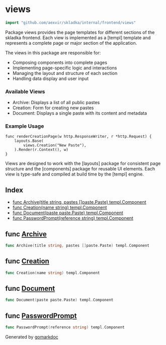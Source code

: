 <!-- Code generated by gomarkdoc. DO NOT EDIT -->

# views

```go
import "github.com/aexvir/skladka/internal/frontend/views"
```

Package views provides the page templates for different sections of the skladka frontend. Each view is implemented as a \[templ\] template and represents a complete page or major section of the application.

The views in this package are responsible for:

- Composing components into complete pages
- Implementing page\-specific logic and interactions
- Managing the layout and structure of each section
- Handling data display and user input

### Available Views

- Archive: Displays a list of all public pastes
- Creation: Form for creating new pastes
- Document: Displays a single paste with its content and metadata

### Example Usage

```
func renderCreationPage(w http.ResponseWriter, r *http.Request) {
	layouts.Base(
		views.Creation("New Paste"),
	).Render(r.Context(), w)
}
```

Views are designed to work with the \[layouts\] package for consistent page structure and the \[components\] package for reusable UI elements. Each view is type\-safe and compiled at build time by the \[templ\] engine.

## Index

- [func Archive\(title string, pastes \[\]paste.Paste\) templ.Component](<#Archive>)
- [func Creation\(name string\) templ.Component](<#Creation>)
- [func Document\(paste paste.Paste\) templ.Component](<#Document>)
- [func PasswordPrompt\(reference string\) templ.Component](<#PasswordPrompt>)


<a name="Archive"></a>
## func [Archive](<https://github.com/aexvir/skladka/blob/master/internal/frontend/views/archive_templ.go#L15>)

```go
func Archive(title string, pastes []paste.Paste) templ.Component
```



<a name="Creation"></a>
## func [Creation](<https://github.com/aexvir/skladka/blob/master/internal/frontend/views/creation_templ.go#L12>)

```go
func Creation(name string) templ.Component
```



<a name="Document"></a>
## func [Document](<https://github.com/aexvir/skladka/blob/master/internal/frontend/views/document_templ.go#L15>)

```go
func Document(paste paste.Paste) templ.Component
```



<a name="PasswordPrompt"></a>
## func [PasswordPrompt](<https://github.com/aexvir/skladka/blob/master/internal/frontend/views/password_templ.go#L12>)

```go
func PasswordPrompt(reference string) templ.Component
```



Generated by [gomarkdoc](<https://github.com/princjef/gomarkdoc>)
